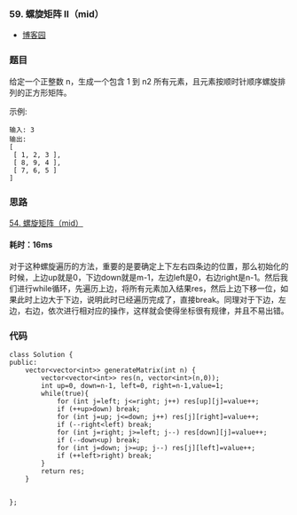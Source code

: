 ### 59. 螺旋矩阵 II（mid）

- [博客园](http://www.cnblogs.com/grandyang/p/4362813.html)


### 题目 
给定一个正整数 n，生成一个包含 1 到 n2 所有元素，且元素按顺时针顺序螺旋排列的正方形矩阵。

示例:

	输入: 3
	输出:
	[
	 [ 1, 2, 3 ],
	 [ 8, 9, 4 ],
	 [ 7, 6, 5 ]
	]

### 思路

[54. 螺旋矩阵（mid）]()
#### 耗时：16ms
对于这种螺旋遍历的方法，重要的是要确定上下左右四条边的位置，那么初始化的时候，上边up就是0，下边down就是m-1，左边left是0，右边right是n-1。然后我们进行while循环，先遍历上边，将所有元素加入结果res，然后上边下移一位，如果此时上边大于下边，说明此时已经遍历完成了，直接break。同理对于下边，左边，右边，依次进行相对应的操作，这样就会使得坐标很有规律，并且不易出错。
### 代码
```
class Solution {
public:
    vector<vector<int>> generateMatrix(int n) {
        vector<vector<int>> res(n, vector<int>(n,0));
        int up=0, down=n-1, left=0, right=n-1,value=1;
        while(true){
            for (int j=left; j<=right; j++) res[up][j]=value++;
            if (++up>down) break;
            for (int j=up; j<=down; j++) res[j][right]=value++;
            if (--right<left) break;
            for (int j=right; j>=left; j--) res[down][j]=value++;
            if (--down<up) break;
            for (int j=down; j>=up; j--) res[j][left]=value++;
            if (++left>right) break;
        }
        return res;
    }
    

};
```